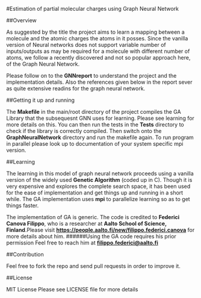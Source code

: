 #Estimation of partial molecular charges using Graph Neural Network

##Overview

As suggested by the title the project aims to learn a mapping between a molecule and the atomic charges the atoms in it posses. Since the vanilla version of Neural networks does not support variable number of inputs/outputs as may be required for a molecule with different number of atoms, we follow a recently discovered and not so popular approach here, of the Graph Neural Network. 

Please follow on to the **GNNreport** to understand the project and the implementation details. Also the references given below in the report sever as quite extensive readins for the graph neural network.

##Getting it up and running

The **Makefile** in the main/root directory of the project compiles the GA Library that the subsequesnt GNN uses for learning. Please see learning for more details on this. You can then run the tests in the **Tests** directory to check if the library is correctly compiled. Then switch onto the **GraphNeuralNetwork** directory and run the makefile again. To run program in parallel please look up to documentation of your system specific mpi version. 


##Learning

The learning in this model of graph neural network proceeds using a vanilla version of the widely used **Genetic Algorithm** (coded up in C). Though it is very expensive and explores the complete search space, it has been used for the ease of implementation and get things up and running in a short while. The GA implementation uses **mpi** to parallelize learning so as to get things faster. 

The implementation of GA is generic. The code is credited to **Federici Canova Filippo**, who is a researcher at **Aalto School of Science, Finland**.Please visit **https://people.aalto.fi/new/filippo.federici.canova** for more details about him.
######Using the GA code requires his prior permission
Feel free to reach him at **filippo.federici@aalto.fi**


##Contribution

Feel free to fork the repo and send pull requests in order to improve it. 

##License

MIT License
Please see LICENSE file for more details
